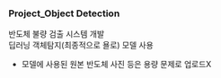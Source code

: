 ### **Project_Object Detection**

반도체 불량 검출 시스템 개발 <br>
딥러닝 객체탐지(최종적으로 욜로) 모델 사용

- 모델에 사용된 원본 반도체 사진 등은 용량 문제로 업로드X

